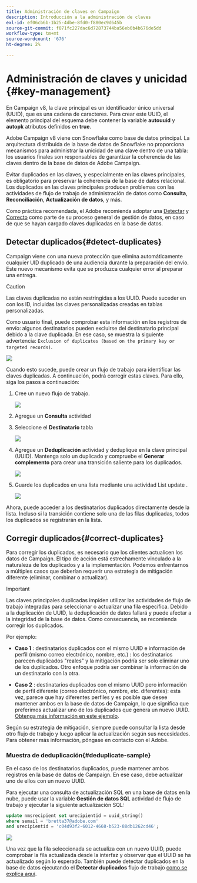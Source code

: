 ```yaml
---
title: Administración de claves en Campaign
description: Introducción a la administración de claves
exl-id: ef06cb6b-1b25-4dbe-8fd0-f880ec9d645b
source-git-commit: f071fc227dac6d72873744ba56eb0b4b676de5dd
workflow-type: tm+mt
source-wordcount: '676'
ht-degree: 2%

---
```


# Administración de claves y unicidad {#key-management}

En Campaign v8, la clave principal es un identificador único universal (UUID), que es una cadena de caracteres. Para crear este UUID, el elemento principal del esquema debe contener la variable **autouuid** y **autopk** atributos definidos en **true**.

Adobe Campaign v8 viene con Snowflake como base de datos principal. La arquitectura distribuida de la base de datos de Snowflake no proporciona mecanismos para administrar la unicidad de una clave dentro de una tabla: los usuarios finales son responsables de garantizar la coherencia de las claves dentro de la base de datos de Adobe Campaign.

Evitar duplicados en las claves, y especialmente en las claves principales, es obligatorio para preservar la coherencia de la base de datos relacional. Los duplicados en las claves principales producen problemas con las actividades de flujo de trabajo de administración de datos como **Consulta**, **Reconciliación**, **Actualización de datos**, y más.

Como práctica recomendada, el Adobe recomienda adoptar una [Detectar](#detect-duplicates) y [Correcto](#correct-duplicates) como parte de su proceso general de gestión de datos, en caso de que se hayan cargado claves duplicadas en la base de datos.

## Detectar duplicados{#detect-duplicates}

Campaign viene con una nueva protección que elimina automáticamente cualquier UID duplicado de una audiencia durante la preparación del envío. Este nuevo mecanismo evita que se produzca cualquier error al preparar una entrega.

>[!CAUTION]
>
>Las claves duplicadas no están restringidas a los UUID. Puede suceder en con los ID, incluidas las claves personalizadas creadas en tablas personalizadas.

Como usuario final, puede comprobar esta información en los registros de envío: algunos destinatarios pueden excluirse del destinatario principal debido a la clave duplicada. En ese caso, se muestra la siguiente advertencia: `Exclusion of duplicates (based on the primary key or targeted records)`.

![](assets/delivery-log-duplicates.png)

Cuando esto sucede, puede crear un flujo de trabajo para identificar las claves duplicadas. A continuación, podrá corregir estas claves. Para ello, siga los pasos a continuación:

1. Cree un nuevo flujo de trabajo.

   ![](assets/new-wf.png)

1. Agregue un **Consulta** actividad
1. Seleccione el **Destinatario** tabla

   ![](assets/add-query-on-rcp.png)

1. Agregue un **Deduplicación** actividad y deduplique en la clave principal (UUID). Mantenga solo un duplicado y compruebe el  **Generar complemento** para crear una transición saliente para los duplicados.

   ![](assets/deduplicate.png)

1. Guarde los duplicados en una lista mediante una actividad List update .

   ![](assets/list-update.png)

Ahora, puede acceder a los destinatarios duplicados directamente desde la lista. Incluso si la transición contiene solo una de las filas duplicadas, todos los duplicados se registrarán en la lista.


## Corregir duplicados{#correct-duplicates}

Para corregir los duplicados, es necesario que los clientes actualicen los datos de Campaign. El tipo de acción está estrechamente vinculado a la naturaleza de los duplicados y a la implementación. Podemos enfrentarnos a múltiples casos que deberían requerir una estrategia de mitigación diferente (eliminar, combinar o actualizar).

>[!IMPORTANT]
>
>Las claves principales duplicadas impiden utilizar las actividades de flujo de trabajo integradas para seleccionar o actualizar una fila específica. Debido a la duplicación de UUID, la deduplicación de datos fallará y puede afectar a la integridad de la base de datos. Como consecuencia, se recomienda corregir los duplicados.

Por ejemplo:

* **Caso 1** : destinatarios duplicados con el mismo UUID e información de perfil (mismo correo electrónico, nombre, etc.) : los destinatarios parecen duplicados &quot;reales&quot; y la mitigación podría ser solo eliminar uno de los duplicados.
Otro enfoque podría ser combinar la información de un destinatario con la otra.

* **Caso 2** : destinatarios duplicados con el mismo UUID pero información de perfil diferente (correo electrónico, nombre, etc. diferentes): esta vez, parece que hay diferentes perfiles y es posible que desee mantener ambos en la base de datos de Campaign, lo que significa que preferimos actualizar uno de los duplicados que genera un nuevo UUID. [Obtenga más información en este ejemplo](#deduplicate-sample).

Según su estrategia de mitigación, siempre puede consultar la lista desde otro flujo de trabajo y luego aplicar la actualización según sus necesidades. Para obtener más información, póngase en contacto con el Adobe.

### Muestra de deduplicación{#deduplicate-sample}

En el caso de los destinatarios duplicados, puede mantener ambos registros en la base de datos de Campaign. En ese caso, debe actualizar uno de ellos con un nuevo UUID.

Para ejecutar una consulta de actualización SQL en una base de datos en la nube, puede usar la variable **Gestión de datos SQL** actividad de flujo de trabajo y ejecutar la siguiente actualización SQL:

```sql
update nmsrecipient set urecipientid = uuid_string()
where semail = 'bretta37@adobe.com'
and urecipientid = 'c04d93f2-6012-4668-b523-88db1262cd46';
```

![](assets/sql-data-management.png)

Una vez que la fila seleccionada se actualiza con un nuevo UUID, puede comprobar la fila actualizada desde la interfaz y observar que el UUID se ha actualizado según lo esperado. También puede detectar duplicados en la base de datos ejecutando el **Detectar duplicados** flujo de trabajo [como se explica aquí](#detect-duplicates).
